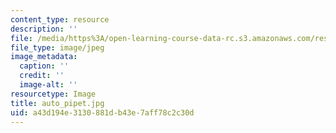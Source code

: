 ```yaml
---
content_type: resource
description: ''
file: /media/https%3A/open-learning-course-data-rc.s3.amazonaws.com/res-5-0001-digital-lab-techniques-manual-spring-2007/a43d194e3130881db43e7aff78c2c30d_auto_pipet.jpg
file_type: image/jpeg
image_metadata:
  caption: ''
  credit: ''
  image-alt: ''
resourcetype: Image
title: auto_pipet.jpg
uid: a43d194e-3130-881d-b43e-7aff78c2c30d
---
```

